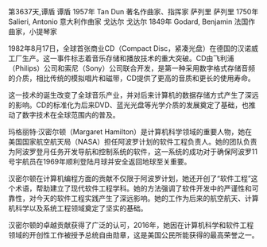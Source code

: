第3637天,谭盾
谭盾 1957年
Tan Dun 著名作曲家、指挥家
萨列里
萨列里 1750年
Salieri, Antonio 意大利作曲家
戈达尔
戈达尔 1849年
Godard, Benjamin 法国作曲家，小提琴家
 

1982年8月17日，全球首张商业CD（Compact Disc，紧凑光盘）在德国的汉诺威工厂生产。这一事件标志着音乐存储和播放技术的重大突破。CD由飞利浦（Philips）公司和索尼（Sony）公司联合开发，是第一种采用数字格式存储音频的介质，相比传统的模拟唱片和磁带，CD提供了更高的音质和更长的使用寿命。

这一技术的诞生改变了全球音乐产业，并对后来计算机的数据存储方式产生了深远的影响。CD的标准化为后来DVD、蓝光光盘等光学介质的发展奠定了基础，也推动了数字技术在全球范围内的普及。

玛格丽特·汉密尔顿（Margaret Hamilton）是计算机科学领域的重要人物，她在美国国家航空航天局（NASA）担任阿波罗计划的软件工程负责人。她的团队负责为阿波罗登月任务开发导航和控制系统的软件，这一系统的成功对于确保阿波罗11号宇航员在1969年顺利登陆月球并安全返回地球至关重要。

汉密尔顿在计算机编程方面的贡献不仅限于阿波罗计划，她还开创了“软件工程”这个术语，帮助建立了现代软件工程学科。她的方法强调了软件开发中的严谨性和可靠性，对今天的软件工程实践产生了深远影响。她的工作为后来的航空航天、计算机科学以及系统工程领域奠定了坚实的基础。

汉密尔顿的卓越贡献获得了广泛的认可，2016年，她因在计算机科学和软件工程领域的开创性工作被授予总统自由勋章，这是美国公民所能获得的最高荣誉之一。